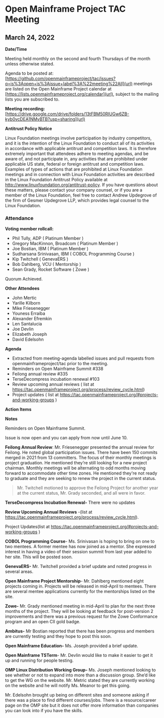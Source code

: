 #  Open Mainframe Project TAC Meeting 
##  March 24, 2022

**Date/Time**

Meeting held monthly on the second and fourth Thursdays of the month unless otherwise stated. 

Agenda to be posted at: [https://github.com/openmainframeproject/tac/issues?q=is%3Aopen+is%3Aissue+label%3A%22meeting%22All](url) meetings are listed on the Open Mainframe Project calendar at [https://lists.openmainframeproject.org/calendar](url), subject to the mailing lists you are subscribed to.
 
**Meeting recording:** [https://drive.google.com/drive/folders/13tFBM50RIUGw6ZB-kyb0vcDEA1NMvBTB?usp=sharing](url)

**Antitrust Policy Notice**

Linux Foundation meetings involve participation by industry competitors, and it is the intention of the Linux Foundation to conduct all of its activities in accordance with applicable antitrust and competition laws. It is therefore extremely important that attendees adhere to meeting agendas, and be aware of, and not participate in, any activities that are prohibited under applicable US state, federal or foreign antitrust and competition laws.
Examples of types of actions that are prohibited at Linux Foundation meetings and in connection with Linux Foundation activities are described in the Linux Foundation Antitrust Policy available at http://www.linuxfoundation.org/antitrust-policy. If you have questions about these matters, please contact your company counsel, or if you are a member of the Linux Foundation, feel free to contact Andrew Updegrove of the firm of Gesmer Updegrove LLP, which provides legal counsel to the Linux Foundation.

### **Attendance**

**Voting member rollcall:**
-  Phil Tully, ADP ( Platinum Member )
-  Gregory MacKinnon, Broadcom ( Platinum Member )
-  Joe Bostian, IBM ( Platinum Member )
-  Sudharsana Srinivasan, IBM ( COBOL Programming Course )
-  Kip Twitchell ( GenevaERS )
-  Bob Dahlberg, VCU ( Mentorship )
-  Sean Grady, Rocket Software ( Zowe )

Quorum Achieved.

**Other Attendees**
- John Mertic
- Yarille Kilborn
- Mike Friesenegger
- Youness Erraiba
- Alexander Efremkin
- Len Santalucia
- Joe Devlin
- Elizabeth Joseph
- David Edelsohn

**Agenda**
- Extracted from meeting-agenda labelled issues and pull requests from openmainframeproject/tac prior to the meeting.
- Reminders on Open Mainframe Summit #338
- Feilong annual review #335
- TerseDecompress incubation renewal #103
- Review upcoming annual reviews ( list at https://tac.openmainframeproject.org/process/review_cycle.html)
- Project updates ( list at https://tac.openmainframeproject.org/#projects-and-working-groups )

**Action Items**

**Notes**

Reminders on Open Mainframe Summit.
 
Issue is now open and you can apply from now until June 10.

**Feilong Annual Review**: Mr. Friesenegger presented the annual review for Feilong. He noted global participation issues. There have been 150 commits merged in 2021 from 13 committers. The focus of their monthly meetings is project graduation. He mentioned they’re still looking for a new project chairman. Monthly meetings will be alternating to odd months moving forward to accommodate other time zones. He mentioned they're not ready to graduate and they are seeking to renew the project in the current status. 

> Mr. Twitchell motioned to approve the Feilong Project for another year at the current status, Mr. Grady seconded, and all were in favor. 

**TerseDecompress Incubation Renewal-** There were no updates

**Review Upcoming Annual Reviews** -(list at https://tac.openmainframeproject.org/process/review_cycle.html). 
 
Project Updates(list at https://tac.openmainframeproject.org/#projects-and-working-groups )

**COBOL Programming Course**- Ms. Srinivasan is hoping to bring on one to two mentees. A former mentee has now joined as a mentor. She expressed interest in having a video of their session summit from last year added to her site. This will be posted soon. 

**GenevaERS-** Mr. Twitchell provided a brief update and noted progress in several areas.

**Open Mainframe Project Mentorship**-  Mr. Dahlberg mentioned eight projects coming in. Projects will be released in mid-April to mentees. There are several mentee applications currently for the mentorships listed on the site.

**Zowe-** Mr. Grady mentioned meeting in mid-April to plan for the next three months of the project. They will be looking at feedback for post-version 2 improvements and there was a previous request for the Zowe Conformance program and an open CII gold badge.

**Ambitus-** Mr Bostian reported that there has been progress and members are currently testing and they hope to post this soon.

**Open Mainframe Education-** Ms. Joseph provided a brief update.

**Open Mainframe TSTerm**- Mr. Devlin would like to make it easier to get it up and running for people testing. 

**OMP Linux Distribution Working Group-** Ms. Joseph mentioned looking to see whether or not to expand into more than a discussion group. She’d like to get the WG on the website. Mr. Metric stated they are currently working on the website and he will notify Ms. Meanor to get this going. 

Mr. Edelsohn brought up being on different sites and someone asking if there was a place to find different courses/jobs. There is a resource/career page on the OMP site but it does not offer more information than companies you can look into if you have the skills. 
